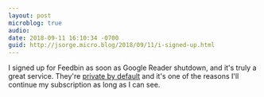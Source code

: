 ```yaml
---
layout: post
microblog: true
audio: 
date: 2018-09-11 16:10:34 -0700
guid: http://jsorge.micro.blog/2018/09/11/i-signed-up.html
---
```

I signed up for Feedbin as soon as Google Reader shutdown, and it's truly a great service. They're [private by default](https://feedbin.com/blog/2018/09/11/private-by-default/) and it's one of the reasons I'll continue my subscription as long as I can see.

